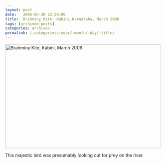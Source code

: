 ```yaml
---
layout: post
date:	2006-05-30 22:56:00
title:  Brahminy Kite, Kabini,Karnataka, March 2006
tags: [archived-posts]
categories: archives
permalink: /:categories/:year/:month/:day/:title/
---
```

<a title="Photo Sharing" href="http://www.flickr.com/photos/86494503@N00/156536766/"><img height="333" alt="Brahminy Kite, Kabini, March 2006" src="http://static.flickr.com/67/156536766_3ccd6b502b.jpg" width="500"></A>

This majestic bird was presumably looking out for prey on the river.
